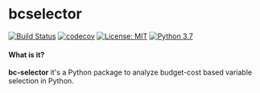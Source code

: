 
# bcselector

[![Build Status](https://travis-ci.com/Kaketo/bcselector.svg?branch=master)](https://travis-ci.com/Kaketo/bcselector)
[![codecov](https://codecov.io/gh/Kaketo/bcselector/branch/master/graph/badge.svg)](https://codecov.io/gh/Kaketo/bcselector)
[![License: MIT](https://img.shields.io/badge/License-MIT-yellow.svg)](https://opensource.org/licenses/MIT)
[![Python 3.7](https://img.shields.io/badge/python-3.7-blue.svg)](https://www.python.org/downloads/release/python-370/)

#### What is it?
**bc-selector** it's a Python package to analyze budget-cost based variable selection in Python.
